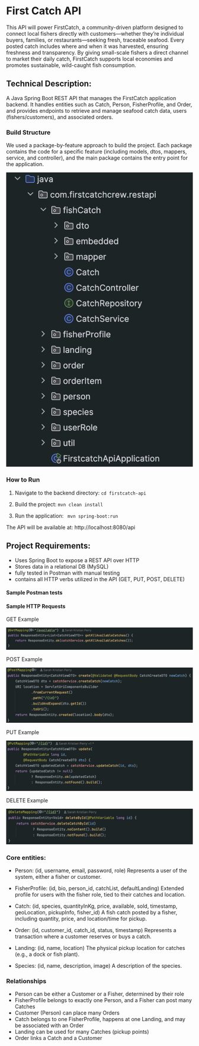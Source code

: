 # First Catch API
This API will power FirstCatch, a community-driven platform designed to connect local fishers directly with customers—whether they’re individual buyers, families, or restaurants—seeking fresh, traceable seafood. Every posted catch includes where and when it was harvested, ensuring freshness and transparency. By giving small-scale fishers a direct channel to market their daily catch, FirstCatch supports local economies and promotes sustainable, wild-caught fish consumption.

## Technical Description:
A Java Spring Boot REST API that manages the FirstCatch application backend. It handles entities such as Catch, Person, FisherProfile, and Order, and provides endpoints to retrieve and manage seafood catch data, users (fishers/customers), and associated orders.

### Build Structure
We used a package-by-feature approach to build the project. Each package contains the code for a specific feature (including models, dtos, mappers, service, and controller), and the main package contains the entry point for the application.
<p align="center"> <img src="images/build-structure.png" alt="sample build structure" style="max-width: 100%; height: auto;"> </p>

### How to Run
1. Navigate to the backend directory: ```cd firstcatch-api```

1. Build the project: ```mvn clean install```

1. Run the application:  ``` mvn spring-boot:run```

The API will be available at: http://localhost:8080/api

## Project Requirements:
- Uses Spring Boot to expose a REST API over HTTP
- Stores data in a relational DB (MySQL)
- fully tested in Postman with manual testing
- contains all HTTP verbs utilized in the API (GET, PUT, POST, DELETE)

#### Sample Postman tests

#### Sample HTTP Requests
GET Example
<p align="center"> <img src="images/get-request.png" alt="GET request example" style="max-width: 100%; height: auto;"> </p>
POST Example
<p align="center"> <img src="images/post-request.png" alt="POST request example" style="max-width: 100%; height: auto;"> </p>
PUT Example
<p align="center"> <img src="images/put-request.png" alt="PUT request example" style="max-width: 100%; height: auto;"> </p>
DELETE Example
<p align="center"> <img src="images/delete-request.png" alt="DELETE request example" style="max-width: 100%; height: auto;"> </p>

### Core entities:
- Person: (id, username, email, password, role)
  Represents a user of the system, either a fisher or customer.

- FisherProfile: (id, bio, person_id, catchList, defaultLanding)
  Extended profile for users with the fisher role, tied to their catches and location.

- Catch: (id, species, quantityInKg, price, available, sold, timestamp, geoLocation, pickupInfo, fisher_id)
  A fish catch posted by a fisher, including quantity, price, and location/time for pickup.

- Order: (id, customer_id, catch_id, status, timestamp)
  Represents a transaction where a customer reserves or buys a catch.

- Landing: (id, name, location)
  The physical pickup location for catches (e.g., a dock or fish plant).
  
- Species: (id, name, description, image)
  A description of the species.

### Relationships
- Person can be either a Customer or a Fisher, determined by their role
- FisherProfile belongs to exactly one Person, and a Fisher can post many Catches
- Customer (Person) can place many Orders
- Catch belongs to one FisherProfile, happens at one Landing, and may be associated with an Order
- Landing can be used for many Catches (pickup points)
- Order links a Catch and a Customer
